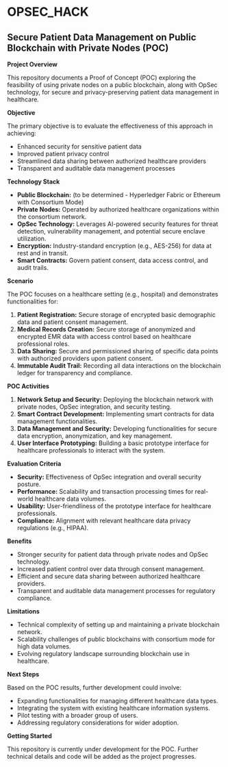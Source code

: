 # OPSEC_HACK
 
## Secure Patient Data Management on Public Blockchain with Private Nodes (POC)

**Project Overview**

This repository documents a Proof of Concept (POC) exploring the feasibility of using private nodes on a public blockchain, along with OpSec technology, for secure and privacy-preserving patient data management in healthcare.

**Objective**

The primary objective is to evaluate the effectiveness of this approach in achieving:

* Enhanced security for sensitive patient data
* Improved patient privacy control
* Streamlined data sharing between authorized healthcare providers
* Transparent and auditable data management processes

**Technology Stack**

* **Public Blockchain:** (to be determined - Hyperledger Fabric or Ethereum with Consortium Mode)
* **Private Nodes:** Operated by authorized healthcare organizations within the consortium network.
* **OpSec Technology:** Leverages AI-powered security features for threat detection, vulnerability management, and potential secure enclave utilization.
* **Encryption:** Industry-standard encryption (e.g., AES-256) for data at rest and in transit.
* **Smart Contracts:** Govern patient consent, data access control, and audit trails.

**Scenario**

The POC focuses on a healthcare setting (e.g., hospital) and demonstrates functionalities for:

1. **Patient Registration:** Secure storage of encrypted basic demographic data and patient consent management.
2. **Medical Records Creation:** Secure storage of anonymized and encrypted EMR data with access control based on healthcare professional roles.
3. **Data Sharing:** Secure and permissioned sharing of specific data points with authorized providers upon patient consent.
4. **Immutable Audit Trail:** Recording all data interactions on the blockchain ledger for transparency and compliance.

**POC Activities**

1. **Network Setup and Security:** Deploying the blockchain network with private nodes, OpSec integration, and security testing.
2. **Smart Contract Development:** Implementing smart contracts for data management functionalities.
3. **Data Management and Security:** Developing functionalities for secure data encryption, anonymization, and key management.
4. **User Interface Prototyping:** Building a basic prototype interface for healthcare professionals to interact with the system.

**Evaluation Criteria**

* **Security:** Effectiveness of OpSec integration and overall security posture.
* **Performance:** Scalability and transaction processing times for real-world healthcare data volumes.
* **Usability:** User-friendliness of the prototype interface for healthcare professionals.
* **Compliance:** Alignment with relevant healthcare data privacy regulations (e.g., HIPAA).

**Benefits**

* Stronger security for patient data through private nodes and OpSec technology.
* Increased patient control over data through consent management.
* Efficient and secure data sharing between authorized healthcare providers.
* Transparent and auditable data management processes for regulatory compliance.

**Limitations**

* Technical complexity of setting up and maintaining a private blockchain network.
* Scalability challenges of public blockchains with consortium mode for high data volumes.
* Evolving regulatory landscape surrounding blockchain use in healthcare.

**Next Steps**

Based on the POC results, further development could involve:

* Expanding functionalities for managing different healthcare data types.
* Integrating the system with existing healthcare information systems.
* Pilot testing with a broader group of users.
* Addressing regulatory considerations for wider adoption.

**Getting Started**

This repository is currently under development for the POC. Further technical details and code will be added as the project progresses. 